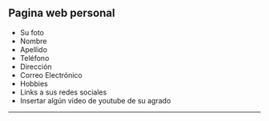 ## Pagina web personal

- Su foto
- Nombre
- Apellido
- Teléfono
- Dirección
- Correo Electrónico
- Hobbies
- Links a sus redes sociales
- Insertar algún video de youtube de su agrado
 ----
